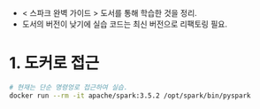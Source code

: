 - < 스파크 완벽 가이드 > 도서를 통해 학습한 것을 정리.
- 도서의 버전이 낮기에 실습 코드는 최신 버전으로 리팩토링 필요.

# 1. 도커로 접근
```bash
# 현재는 단순 명령엉로 접근하여 실습.
docker run --rm -it apache/spark:3.5.2 /opt/spark/bin/pyspark
```
